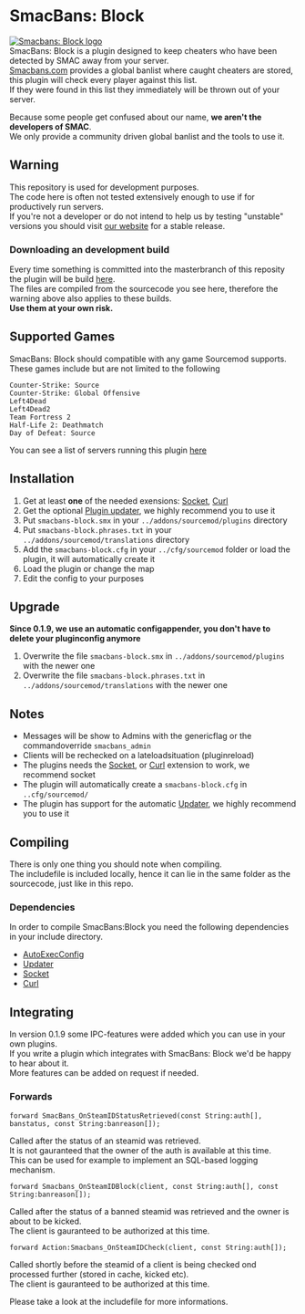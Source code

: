 # SmacBans: Block

[![Smacbans: Block logo](http://www.smacbans.com/images/plugin_noversion.png)](http://smacbans.com)  
SmacBans: Block is a plugin designed to keep cheaters who have been detected by SMAC away from your server.  
[Smacbans.com](http://smacbans.com) provides a global banlist where caught cheaters are stored, this plugin will check every player against this list.  
If they were found in this list they immediately will be thrown out of your server.  

Because some people get confused about our name, **we aren't the developers of SMAC**.  
We only provide a community driven global banlist and the tools to use it.


## Warning
This repository is used for development purposes.  
The code here is often not tested extensively enough to use if for productively run servers.  
If you're not a developer or do not intend to help us by testing "unstable" versions you should visit [our website](http://smacbans.com) for a stable release.  

### Downloading an development build
Every time something is committed into the masterbranch of this reposity the plugin will be build [here](http://vs.gugyclan.eu:8000/job/SmacBans-Block/).  
The files are compiled from the sourcecode you see here, therefore the warning above also applies to these builds.  
**Use them at your own risk.**


## Supported Games
SmacBans: Block should compatible with any game Sourcemod supports.  
These games include but are not limited to the following

    Counter-Strike: Source
    Counter-Strike: Global Offensive
    Left4Dead
    Left4Dead2
    Team Fortress 2
    Half-Life 2: Deathmatch
    Day of Defeat: Source

You can see a list of servers running this plugin [here](http://www.game-monitor.com/search.php?vars=smacbans_block_version)


## Installation
1. Get at least **one** of the needed exensions: [Socket](http://forums.alliedmods.net/showthread.php?t=67640), [Curl](http://forums.alliedmods.net/showthread.php?t=152216)  
2. Get the optional [Plugin updater](http://forums.alliedmods.net/showthread.php?t=169095), we highly recommend you to use it  
3. Put `smacbans-block.smx` in your `../addons/sourcemod/plugins` directory  
4. Put `smacbans-block.phrases.txt` in your `../addons/sourcemod/translations` directory  
5. Add the `smacbans-block.cfg` in your `../cfg/sourcemod` folder or load the plugin, it will automatically create it  
6. Load the plugin or change the map 
7. Edit the config to your purposes


## Upgrade
**Since 0.1.9, we use an automatic configappender, you don't have to delete your pluginconfig anymore**  

1. Overwrite the file `smacbans-block.smx` in `../addons/sourcemod/plugins` with the newer one
2. Overwrite the file `smacbans-block.phrases.txt` in `../addons/sourcemod/translations` with the newer one


## Notes
* Messages will be show to Admins with the genericflag or the commandoverride `smacbans_admin`  
* Clients will be rechecked on a lateloadsituation (pluginreload)  
* The plugins needs the [Socket](http://forums.alliedmods.net/showthread.php?t=67640), or [Curl](http://forums.alliedmods.net/showthread.php?t=152216) extension to work, we recommend socket   
* The plugin will automatically create a `smacbans-block.cfg` in `..cfg/sourcemod/`  
* The plugin has support for the automatic [Updater](http://forums.alliedmods.net/showthread.php?t=169095), we highly recommend you to use it


## Compiling
There is only one thing you should note when compiling.  
The includefile is included locally, hence it can lie in the same folder as the sourcecode, just like in this repo.

### Dependencies

In order to compile SmacBans:Block you need the following dependencies in your include directory.  
* [AutoExecConfig](https://github.com/Impact123/AutoExecConfig)
* [Updater](http://forums.alliedmods.net/showthread.php?t=169095)
* [Socket](http://forums.alliedmods.net/showthread.php?t=67640)
* [Curl](http://forums.alliedmods.net/showthread.php?t=152216)


## Integrating
In version 0.1.9 some IPC-features were added which you can use in your own plugins.  
If you write a plugin which integrates with SmacBans: Block we'd be happy to hear about it.  
More features can be added on request if needed.  

### Forwards


    forward SmacBans_OnSteamIDStatusRetrieved(const String:auth[], banstatus, const String:banreason[]);
Called after the status of an steamid was retrieved.  
It is not gauranteed that the owner of the auth is available at this time.  
This can be used for example to implement an SQL-based logging mechanism.


    forward Smacbans_OnSteamIDBlock(client, const String:auth[], const String:banreason[]);
Called after the status of a banned steamid was retrieved and the owner is about to be kicked.  
The client is gauranteed to be authorized at this time.


    forward Action:Smacbans_OnSteamIDCheck(client, const String:auth[]);
Called shortly before the steamid of a client is being checked ond processed further (stored in cache, kicked etc).  
The client is gauranteed to be authorized at this time.


Please take a look at the includefile for more informations.
